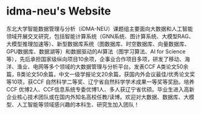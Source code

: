 # idma-neu's Website

东北大学智能数据管理与分析（iDMA-NEU）课题组主要面向大数据和人工智能领域开展交叉研究，包括智能计算系统（GNN系统、图计算系统、大模型RAG、大模型推理加速等）、新型数据库系统（图数据库、时空数据库、向量数据库、GPU数据库、数据湖等）和数据驱动的AI算法（图学习算法、AI for Science等），先后承担国家级纵向项目10余项，企事业合作项目多项，研发了移动、海洋、渔业、电网等多个领域的大数据管理与分析平台。发表CCF A类论文50余篇，B类论文50余篇，中文一级学报论文20余篇，获国内外会议最佳/优秀论文奖等10项，获CCF 自然科学二等奖、辽宁省自然科学学术成果一等奖等奖励。培养CCF 优博2人、CCF信息系统专委优博1人、多人获辽宁省优硕。毕业生进入高新企业核心技术团队或在国内外知名高校任教/读博。欢迎对大数据、数据库、大模型、人工智能等领域感兴趣的本科生、研究生加入团队！
